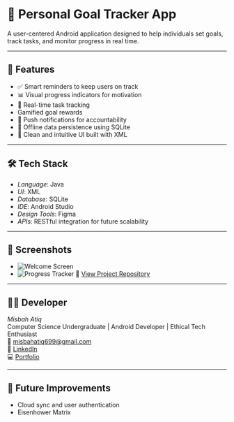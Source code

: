 # 🎯 Personal Goal Tracker App

A user-centered Android application designed to help individuals set goals, track tasks, and monitor progress in real time.

---

## 🚀 Features
- ✅ Smart reminders to keep users on track
- 📊 Visual progress indicators for motivation
- 🔄 Real-time task tracking
-  Gamified goal rewards  
- 🔔 Push notifications for accountability
- 💾 Offline data persistence using SQLite
- 🎨 Clean and intuitive UI built with XML

---

## 🛠 Tech Stack
- *Language*: Java  
- *UI*: XML  
- *Database*: SQLite  
- *IDE*: Android Studio  
- *Design Tools*: Figma  
- *APIs*: RESTful integration for future scalability

---

## 📸 Screenshots
 
- ![Welcome Screen](screenshots/0.png)  
- ![Progress Tracker](screenshots/8.png)
🔗 [View Project Repository](https://github.com/misbahatiq/goal-tracker-app)
---

## 👩‍💻 Developer
*Misbah Atiq*  
Computer Science Undergraduate | Android Developer | Ethical Tech Enthusiast  
📧 misbahatiq699@gmail.com  
🔗 [LinkedIn](https://linkedin.com/in/misbah-atiq)  
💻 [Portfolio](https://github.com/misbahatiq)

---

## 📌 Future Improvements
- Cloud sync and user authentication
- Eisenhower Matrix
